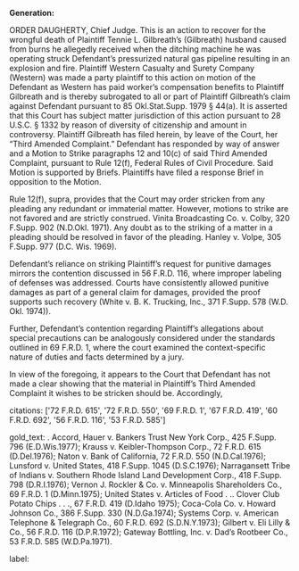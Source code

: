 **Generation:**

ORDER
DAUGHERTY, Chief Judge.
This is an action to recover for the wrongful death of Plaintiff Tennie L. Gilbreath’s (Gilbreath) husband caused from burns he allegedly received when the ditching machine he was operating struck Defendant’s pressurized natural gas pipeline resulting in an explosion and fire. Plaintiff Western Casualty and Surety Company (Western) was made a party plaintiff to this action on motion of the Defendant as Western has paid worker’s compensation benefits to Plaintiff Gilbreath and is thereby subrogated to all or part of Plaintiff Gilbreath’s claim against Defendant pursuant to 85 Okl.Stat.Supp. 1979 § 44(a). It is asserted that this Court has subject matter jurisdiction of this action pursuant to 28 U.S.C. § 1332 by reason of diversity of citizenship and amount in controversy.
Plaintiff Gilbreath has filed herein, by leave of the Court, her “Third Amended Complaint.” Defendant has responded by way of answer and a Motion to Strike paragraphs 12 and 10(c) of said Third Amended Complaint, pursuant to Rule 12(f), Federal Rules of Civil Procedure. Said Motion is supported by Briefs. Plaintiffs have filed a response Brief in opposition to the Motion.

Rule 12(f), supra, provides that the Court may order stricken from any pleading any redundant or immaterial matter. However, motions to strike are not favored and are strictly construed. Vinita Broadcasting Co. v. Colby, 320 F.Supp. 902 (N.D.Okl. 1971). Any doubt as to the striking of a matter in a pleading should be resolved in favor of the pleading. Hanley v. Volpe, 305 F.Supp. 977 (D.C. Wis. 1969).

Defendant’s reliance on striking Plaintiff’s request for punitive damages mirrors the contention discussed in 56 F.R.D. 116, where improper labeling of defenses was addressed. Courts have consistently allowed punitive damages as part of a general claim for damages, provided the proof supports such recovery (White v. B. K. Trucking, Inc., 371 F.Supp. 578 (W.D. Okl. 1974)).

Further, Defendant’s contention regarding Plaintiff’s allegations about special precautions can be analogously considered under the standards outlined in 69 F.R.D. 1, where the court examined the context-specific nature of duties and facts determined by a jury.

In view of the foregoing, it appears to the Court that Defendant has not made a clear showing that the material in Plaintiff’s Third Amended Complaint it wishes to be stricken should be. Accordingly,

citations: ['72 F.R.D. 615', '72 F.R.D. 550', '69 F.R.D. 1', '67 F.R.D. 419', '60 F.R.D. 692', '56 F.R.D. 116', '53 F.R.D. 585']

gold_text: . Accord, Hauer v. Bankers Trust New York Corp., 425 F.Supp. 796 (E.D.Wis.1977); Krauss v. Keibler-Thompson Corp., 72 F.R.D. 615 (D.Del.1976); Naton v. Bank of California, 72 F.R.D. 550 (N.D.Cal.1976); Lunsford v. United States, 418 F.Supp. 1045 (D.S.C.1976); Narragansett Tribe of Indians v. Southern Rhode Island Land Development Corp., 418 F.Supp. 798 (D.R.I.1976); Vernon J. Rockler & Co. v. Minneapolis Shareholders Co., 69 F.R.D. 1 (D.Minn.1975); United States v. Articles of Food . .. Clover Club Potato Chips . . ., 67 F.R.D. 419 (D.Idaho 1975); Coca-Cola Co. v. Howard Johnson Co., 386 F.Supp. 330 (N.D.Ga.1974); Systems Corp. v. American Telephone & Telegraph Co., 60 F.R.D. 692 (S.D.N.Y.1973); Gilbert v. Eli Lilly & Co., 56 F.R.D. 116 (D.P.R.1972); Gateway Bottling, Inc. v. Dad’s Rootbeer Co., 53 F.R.D. 585 (W.D.Pa.1971).

label: 